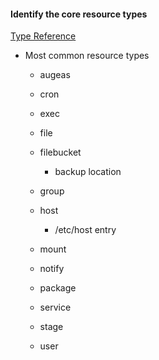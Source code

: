 #### Identify the core resource types

[Type Reference](https://docs.puppet.com/puppet/4.6/reference/type.html)

* Most common resource types

    * augeas

    * cron

    * exec

    * file

    * filebucket

        * backup location

    * group

    * host

        * /etc/host entry

    * mount

    * notify

    * package

    * service

    * stage

    * user

